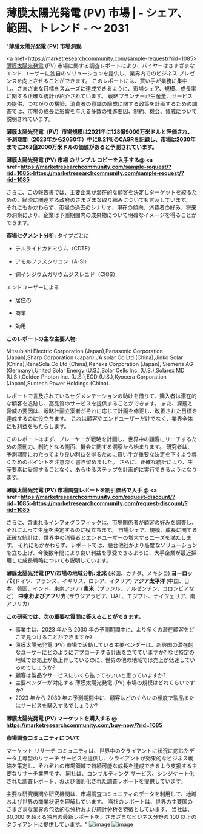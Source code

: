 #  薄膜太陽光発電 (PV) 市場 | - シェア、範囲、トレンド - ～ 2031
"<strong>薄膜太陽光発電 (PV) 市場洞察:</strong>

<a href=https://marketresearchcommunity.com/sample-request/?rid=1085>薄膜太陽光発電 (PV)</a> 市場に関する調査レポートにより、バイヤーはさまざまなエンド ユーザーに独自のソリューションを提供し、業界内でのビジネス プレゼンスを向上させることができます。 このレポートには、買い手が業務に集中し、さまざまな目標をスムーズに達成できるように、市場シェア、規模、成長率に関する正確な統計が紹介されています。 戦略プランナーが生産量、サービスの提供、つながりの構築、消費者の意識の醸成に関する政策を計画するための調査では、市場の成長に影響を与える多数の推進要因、制約、機会、脅威について説明されています。

<strong>薄膜太陽光発電（PV）市場規模は2021年に128億9000万米ドルと評価され、予測期間（2023年から2030年）中に8.21％のCAGRを記録し、市場は2030年までに262億2000万米ドルの価値があると予測されています。</strong>

<strong>薄膜太陽光発電 (PV) 市場 のサンプル コピーを入手する@ <a href=https://marketresearchcommunity.com/sample-request/?rid=1085><u>https://marketresearchcommunity.com/sample-request/?rid=1085</u></a></strong>

さらに、この報告書では、主要企業が潜在的な顧客を決定しターゲットを絞るための、経済に関連する政府のさまざまな取り組みについても言及しています。 それにもかかわらず、市場の過去のシナリオ、現在の傾向、消費者の好み、将来の洞察により、企業は予測期間内の成果物について明確なイメージを得ることができます。

<strong>市場セグメント分析:</strong>
タイプごとに



- テルライドカドミウム（CDTE）

- アモルファスシリコン（A-SI）

- 銅インジウムガリウムジスレニド（CIGS）



エンドユーザーによる



- 居住の

- 商業

- 効用

<strong>このレポートの主な主要人物:</strong>

Mitsubishi Electric Corporation (Japan),Panasonic Corporation (Japan),Sharp Corporation (Japan),JA solar Co Ltd (China),Jinko Solar (China),ReneSola Co Ltd (China),Kaneka Corporation (Japan), Siemens AG (Germany),United Solar Energy (U.S.),Solar Cells Inc. (U.S.),Solarex MD (U.S.),Golden Photon Inc. (U.S.),ECD (U.S.),Kyocera Corporation (Japan),Suntech Power Holdings (China).



レポートで言及されているセグメンテーションの助けを借りて、購入者は潜在的な顧客を追跡し、高品質のサービスを提供することができます。 また、課題と脅威の要因は、戦略計画立案者がそれに応じて計画を修正し、改善された目標を達成するのに役立ちます。 これは顧客やエンドユーザーだけでなく、業界全体にも利益をもたらします。

このレポートはまず、プレーヤーが戦略を計画し、世界中の顧客にリーチするための原動力、制約となる側面、機会に関する洞察から始まります。 研究者は、予測期間にわたってより良い利益を得るために買い手が重要な決定を下すよう導くためのポイントを注意深く書き留めました。 さらに、正確な統計により、生産要素に妥協することなく、あらゆるステップを計画的に実行できるようになります。

<strong>薄膜太陽光発電 (PV) 市場調査レポートを割引価格で入手 @ <a href=https://marketresearchcommunity.com/request-discount/?rid=1085><u>https://marketresearchcommunity.com/request-discount/?rid=1085</u></a></strong>

さらに、含まれるインフォグラフィックは、市場関係者が顧客の好みを調査し、それによって生産を決定するのに役立ちます。 市場シェア、規模、成長に関する正確な統計は、世界中の消費者とエンドユーザーの増大するニーズを満たします。 それにもかかわらず、レポートでは、競合他社がより高度なソリューションを立ち上げ、今後数年間により良い利益を享受できるように、大手企業が最近採用した成長戦略についても説明しています。

<strong>薄膜太陽光発電 (PV)市場の地域分析:
北米 </strong>(米国、カナダ、メキシコ)<strong>
ヨーロッパ </strong>(ドイツ、フランス、イギリス、ロシア、イタリア)<strong>
アジア太平洋 </strong>(中国、日本、韓国、インド、東南アジア)<strong>
南米</strong>（ブラジル、アルゼンチン、コロンビアなど）<strong>
中東およびアフリカ </strong>(サウジアラビア、UAE、エジプト、ナイジェリア、南アフリカ)<strong></strong>

<strong>この研究では、次の重要な質問に答えることができます。</strong>
<ul>
  <li>事業主は、2023 年から 2030 年の予測期間中に、より多くの潜在顧客をどこで見つけることができますか?</li>
  <li>薄膜太陽光発電 (PV) 市場で活動している主要ベンダーは、新興国の潜在的なユーザーにどのようにアプローチする計画を立てていますか? なぜ特定の地域では売上が急上昇しているのに、世界の他の地域では売上が低迷しているのでしょうか?</li>
  <li>顧客は製品やサービスにいくら払ってもいいと思っていますか?</li>
  <li>主要ベンダーが対応する 薄膜太陽光発電 (PV) 市場の規模はどれくらいですか?</li>
  <li>2023 年から 2030 年の予測期間中に、顧客はどのくらいの頻度で製品またはサービスを購入するでしょうか?</li>
</ul>
<strong>薄膜太陽光発電 (PV) マーケットを購入する @ <a href=https://marketresearchcommunity.com/buy-now/?rid=1085><u>https://marketresearchcommunity.com/buy-now/?rid=1085</u></a></strong>

<strong>市場調査コミュニティについて</strong>

マーケット リサーチ コミュニティは、世界中のクライアントに状況に応じたデータ主導型のリサーチ サービスを提供し、クライアントが効果的なビジネス戦略を策定し、それぞれの市場領域で持続可能な成長を達成できるよう支援する主要なリサーチ業界です。 同社は、コンサルティング サービス、シンジケート化された調査レポート、および個別化された調査レポートを提供しています。

主要な研究機関や研究機関は、市場調査コミュニティのデータを利用して、地域および世界の商業状況を理解しています。 当社のレポートは、世界の主要国のさまざまな業界の包括的な分析および統計分析を特徴としています。 当社は、30,000 を超える独自の最新レポートを、さまざまなビジネス分野の 100 以上のクライアントに提供しています。"
![image](https://github.com/Gargi1522/MRC/assets/158283091/a9b0b304-b183-421b-9b7d-0193b2024304)
![image](https://github.com/Gargi1522/MRC/assets/158283091/0806b29e-84d0-4cf8-b862-84d01781490b)
